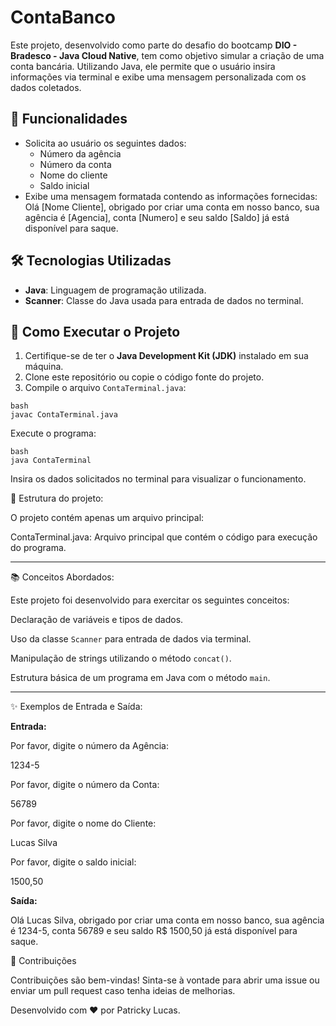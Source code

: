 # ContaBanco

Este projeto, desenvolvido como parte do desafio do bootcamp **DIO - Bradesco - Java Cloud Native**, tem como objetivo simular a criação de uma conta bancária. Utilizando Java, ele permite que o usuário insira informações via terminal e exibe uma mensagem personalizada com os dados coletados.

## 📝 Funcionalidades

- Solicita ao usuário os seguintes dados:
  - Número da agência
  - Número da conta
  - Nome do cliente
  - Saldo inicial
- Exibe uma mensagem formatada contendo as informações fornecidas:
Olá [Nome Cliente], obrigado por criar uma conta em nosso banco, sua agência é [Agencia], conta [Numero] e seu saldo [Saldo] já está disponível para saque.


## 🛠️ Tecnologias Utilizadas

- **Java**: Linguagem de programação utilizada.
- **Scanner**: Classe do Java usada para entrada de dados no terminal.

## 🚀 Como Executar o Projeto

1. Certifique-se de ter o **Java Development Kit (JDK)** instalado em sua máquina.
2. Clone este repositório ou copie o código fonte do projeto.
3. Compile o arquivo `ContaTerminal.java`:
 ```
bash
 javac ContaTerminal.java
```
Execute o programa:
```
bash
java ContaTerminal
```
Insira os dados solicitados no terminal para visualizar o funcionamento.

📂 Estrutura do projeto:

O projeto contém apenas um arquivo principal:

ContaTerminal.java: Arquivo principal que contém o código para execução do programa.

____

📚 Conceitos Abordados:

Este projeto foi desenvolvido para exercitar os seguintes conceitos:

Declaração de variáveis e tipos de dados.

Uso da classe ```Scanner``` para entrada de dados via terminal.

Manipulação de strings utilizando o método ```concat()```.

Estrutura básica de um programa em Java com o método ```main```.
___

✨ Exemplos de Entrada e Saída:

**Entrada:**

Por favor, digite o número da Agência:

1234-5

Por favor, digite o número da Conta:

56789

Por favor, digite o nome do Cliente:

Lucas Silva

Por favor, digite o saldo inicial:

1500,50


**Saída:**

Olá Lucas Silva, obrigado por criar uma conta em nosso banco, sua agência é 1234-5, conta 56789 e seu saldo R$ 1500,50 já está disponível para saque.

🤝 Contribuições

Contribuições são bem-vindas! Sinta-se à vontade para abrir uma issue ou enviar um pull request caso tenha ideias de melhorias.

Desenvolvido com ❤️ por Patricky Lucas.
